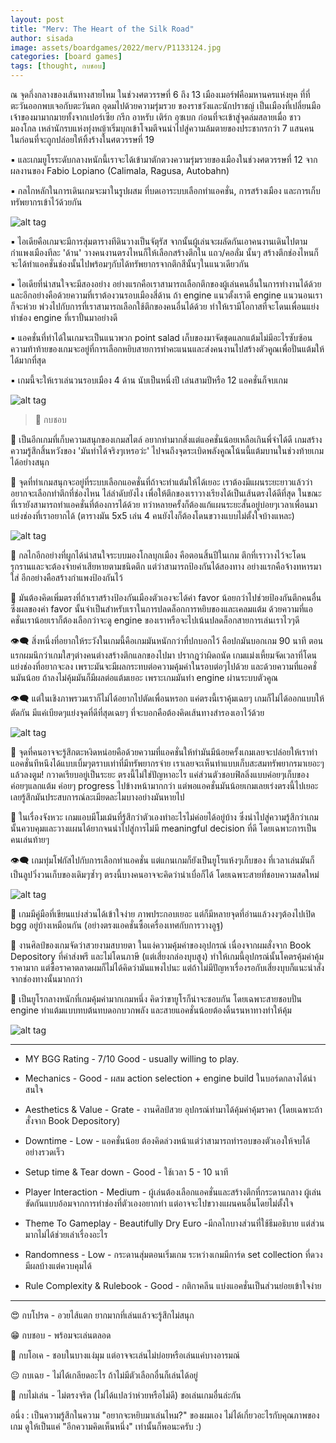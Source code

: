 ```yaml
---
layout: post
title: "Merv: The Heart of the Silk Road"
author: sisada
image: assets/boardgames/2022/merv/P1133124.jpg
categories: [board games]
tags: [thought, กบชอบ]
---
```

ณ จุดกึ่งกลางของเส้นทางสายไหม ในช่วงศตวรรษที่ 6 ถึง 13 เมืองเมอร์ฟคือมหานครแห่งยุค ที่ที่ตะวันออกพบเจอกับตะวันตก อุดมไปด้วยความรุ่มรวย ของราชวังและนักปราชญ์ เป็นเมืองที่เปลี่ยนมือเจ้าของมามากมายทั้งจากเปอร์เซีย กรีก อาหรับ เติร์ก อุซเบก ก่อนที่จะเข้าสู่จุดล่มสลายเมื่อ ชาวมองโกล เหล่านักรบแห่งทุ่งหญ้าเริ่มบุกเข้าโจมตีจนนำไปสู่ความล้มตายของประชากรกว่า 7 แสนคน ในก่อนที่จะถูกปล่อยให้ทิ้งร้างในศตวรรษที่ 19

▪️ และเกมยูโรระดับกลางหนักนี้เราจะได้เข้ามาตักตวงความรุ่มรวยของเมืองในช่วงศตวรรษที่ 12 จากผลงานของ Fabio Lopiano (Calimala, Ragusa, Autobahn)

▪️ กลไกหลักในการเดินเกมจะมาในรูปผสม ที่บดเอาระบบเลือกทำแอคชั่น, การสร้างเมือง และการเก็บทรัพยากรเข้าไว้ด้วยกัน

![alt tag](/assets/boardgames/2022/merv/P1133124.jpg)

▪️ ไอเดียคือเกมจะมีการสุ่มตารางทีดินวางเป็นจัตุรัส จากนั้นผู้เล่นจะผลัดกันเอาคนงานเดินไปตาม  กำแพงเมืองทีละ 'ด้าน' วางคนงานตรงไหนก็ให้เลือกสร้างตึกใน แถว/คอลั่ม นั้นๆ สร้างตึกช่องไหนก็จะได้ทำแอคชั่นช่องนั้นไปพร้อมๆกับได้ทรัพยากรจากตึกสีนั้นๆในแนวเดียวกัน

▪️ ไอเดียที่น่าสนใจจะมีสองอย่าง อย่างแรกคือเราสามารถเลือกตึกของผู้เล่นคนอื่นในการทำงานได้ด้วย และอีกอย่างคือด้วยความที่เราต้องวนรอบเมืองสี่ด้าน ถ้า engine แนวตั้งเราดี engine แนวนอนเราก็จะห่วย พ่วงไปกับการที่เราสามารถเลือกใช้ตึกของคนอื่นได้ด้วย ทำให้เรามีโอกาสที่จะโดนเพื่อนแย่งทำช่อง engine ที่เราปั้นมาอย่างดี

▪️ แอคชั่นที่ทำได้ในเกมจะเป็นแนวพวก point salad เก็บของมาจัดชุดแลกแต้มไม่มีอะไรซับซ้อน ความท้าท้ายของเกมจะอยู่ที่การเลือกหยิบสายการทำคะแนนและส่งคนงานไปสร้างตัวคูณเพื่อปั่นแต้มให้ได้มากที่สุด

▪️ เกมนี้จะให้เราเล่นวนรอบเมือง 4 ด้าน นับเป็นหนึ่งปี เล่นสามปีหรือ 12 แอคชั่นก็จบเกม

![alt tag](/assets/boardgames/2022/merv/P1133123.jpg)

> 🐸 กบชอบ

🔹 เป็นอีกเกมที่เก็บความสนุกของเกมสไตล์ อยากทำมากสิ่งแต่แอคชั่นน้อยเหลือเกินพี่จ๋าได้ดี เกมสร้างความรู้สึกสิ้นหวังของ 'มันทำได้จริงๆเหรอว่ะ' ไปจนถึงจุดระเบิดพลังคูณโน้นนี้แต้มบานในช่วงท้ายเกมได้อย่างสนุก

🔹 จุดที่ทำเกมสนุกจะอยู่ที่ระบบเลือกแอคชั่นที่ถ้าจะทำแต้มให้ได้เยอะ เราต้องมีแผนระยะยาวแล้วว่าอยากจะเลือกทำตึกที่ช่องไหน ไล่ลำดับยังไง เพื่อให้ตึกของเราวางเรียงได้เป็นเส้นตรงได้ดีที่สุด ในขณะที่เรายังสามารถทำแอคชั่นที่ต้องการได้ด้วย ทว่าหลายครั้งก็ต้องแก้แผนระยะสั้นอยู่บ่อยๆเวลาเพื่อนมาแย่งช่องที่เราอยากได้ (ตารางมัน 5x5 เล่น 4 คนยังไงก็ต้องโดนขวางแบบไม่ตั้งใจบ้างแหละ)

![alt tag](/assets/boardgames/2022/merv/P1133132.jpg)

🔹 กลไกอีกอย่างที่ผูกได้น่าสนใจระบบมองโกลบุกเมือง คือตอนสิ้นปีในเกม ตึกที่เราวางไว้จะโดนรุกรานและจะต้องจ่ายค่าเสียหายตามชนิดตึก แต่ว่าสามารถป้องกันได้สองทาง อย่างแรกคือจ้างทหารมาใส่ อีกอย่างคือสร้างกำแพงป้องกันไว้

🔹 มันต้องคิดเพิ่มตรงที่ถ้าเราสร้างป้องกันเมืองตัวเองจะได้ค่า favor น้อยกว่าไปช่วยป้องกันตึกคนอื่น ซึ่งผลของค่า favor นั้นจำเป็นสำหรับเราในการปลดล็อกการหยิบของและเคลมแต้ม ด้วยความที่แอคชั่นเราน้อยเราก็ต้องเลือกว่าจะดู engine ของเราหรือจะไปเน้นปลดล็อกสายการเล่นเราไวๆดี

👁‍🗨 สิ่งหนี่งที่อยากให้ระวังในเกมนี้คือเกมมันหนักกว่าที่ปกบอกไว้ คือปกมันบอกเกม 90 นาที ตอนแรกผมนึกว่าเกมใสๆต่างคนต่างสร้างตึกแลกของไปมา ปรากฎว่าผิดถนัด เกมแม่งเหี้ยมจัดเวลาที่โดนแย่งช่องที่อยากจะลง เพราะมันจะมีผลกระทบต่อความคุ้มค่าในรอบต่อๆไปด้วย และด้วยความที่แอคชั่นมันน้อย ถ้าลงไม่คุ้มมันก็มีผลต่อแต้มเยอะ เพราะเกมมันทำ engine ผ่านระบบตัวคูณ

👁‍🗨 แต่ในเชิงภาพรวมเราก็ไม่ได้อยากไปตัดเพื่อนหรอก แค่ตรงนี้เราคุ้มเฉยๆ เกมก็ไม่ได้ออกแบบให้ตัดกัน มีแค่เบียดๆแย่งจุดที่ดีที่สุดเฉยๆ ที่จะบอกคือต้องคิดเส้นทางสำรองเอาไว้ด้วย

![alt tag](/assets/boardgames/2022/merv/P1133125.jpg)

🔸 จุดที่คนอาจจะรู้สึกตะหงิดหน่อยคือด้วยความที่แอคชั่นให้ทำมันมีน้อยครั้งเกมเลยจะปล่อยให้เราทำแอคชั่นทีหนึงได้แบบเบิ้มๆตราบเท่าที่มีทรัพยากรจ่าย เราเลยจะเห็นท่าแบบเก็บสะสมทรัพยากรมาเยอะๆแล้วลงตูม! กวาดเรียบอยู่เป็นระยะ ตรงนี้ไม่ใช่ปัญหาอะไร แค่ส่วนตัวชอบฟิลลิ่งแบบค่อยๆเก็บของ ค่อยๆแลกแต้ม ค่อยๆ progress ไปข้างหน้ามากกว่า แต่พอแอคชั่นมันน้อยเกมเลยเร่งตรงนี้ไปเยอะเลยรู้สึกมันประสบการณ์ละเมียดละไมบางอย่างมันหายไป 

🔸 ในเรื่องจังหวะ เกมแอบมีโมเม้นที่รู้สึกว่าตัวเองทำอะไรไม่ค่อยได้อยู่บ้าง ซึ่งนำไปสู่ความรู้สึกว่าเกมนั้นควบคุมและวางแผนได้ยากจนนำไปสู่การไม่มี meaningful decision ที่ดี โดยเฉพาะการเป็นคนเล่นท้ายๆ 

👁‍🗨 เกมทุ่มโฟกัสไปกับการเลือกทำแอคชั่น แต่แกนเกมก็ยังเป็นยูโรแห้งๆเก็บของ ที่เวลาเล่นมันก็เป็นลูปวิ่งวนเก็บของเดิมๆซ้ำๆ ตรงนี้บางคนอาจจะคิดว่าน่าเบื่อก็ได้ โดยเฉพาะสายที่ชอบความสดใหม่

![alt tag](/assets/boardgames/2022/merv/P1133127.jpg)

🔹 เกมมีคู่มือที่เขียนแบ่งส่วนได้เข้าใจง่าย ภาพประกอบเยอะ แต่ก็มีหลายจุดที่อ่านแล้วงงๆต้องไปเปิด bgg อยู่บ้างเหมือนกัน (อย่างตรงแอคชั่นซื้อเครื่องเทศกับการวางอูฐ) 

🔹 งานศิลป์ของเกมจัดว่าสวยงามสบายตา ในแง่ความคุ้มค่าของอุปกรณ์ เนื่องจากผมสั่งจาก  Book Depository ที่ค่าส่งพรี และไม่โดนภาษี (แต่เสี่ยงกล่องบุบสูง) ทำให้เกมนี้อุปกรณ์นั้นโคตรคุ้มค่าคุ้มราคามาก แต่ซื้อราคาตลาดผมก็ไม่ได้คิดว่ามันแพงไปนะ แต่ถ้าไม่มีปัญหาเรื่องรอกับเสี่ยงบุบก็แนะนำสั่งจากช่องทางนั้นมากกว่า

💬 เป็นยูโรกลางหนักที่เกมคุ้มค่ามากเกมหนึ่ง คิดว่าขายูโรก็น่าจะชอบกัน โดยเฉพาะสายชอบปั่น engine ทำแต้มแบบทบต้นทบดอกบวกพลัง และสายแอคชั่นน้อยต้องดิ้นรนหาทางทำให้คุ้ม

![alt tag](/assets/boardgames/2022/merv/P1133138.jpg)

---

* MY BGG Rating - 7/10 Good - usually willing to play.

* Mechanics - Good - ผสม action selection + engine build ในบอร์ดกลางได้น่าสนใจ

* Aesthetics & Value - Grate - งานศิลป์สวย อุปกรณ์ทำมาได้คุ้มค่าคุ้มราคา (โดยเฉพาะถ้าสั่งจาก Book Depository)

* Downtime - Low - แอคชั่นน้อย ต้องคิดล่วงหน้าแต่ว่าสามารถทำรอบของตัวเองให้จบได้อย่างรวดเร็ว

* Setup time  & Tear down - Good - ใช้เวลา 5 - 10 นาที

* Player Interaction - Medium - ผู้เล่นต้องเลือกแอคชั่นและสร้างตึกที่กระดานกลาง ผู้เล่นขัดกันแบบอ้อมจากการทำช่องที่ตัวเองอยากทำ แต่อาจจะไปขวางแผนคนอื่นโดยไม่ตั้งใจ

* Theme To Gameplay - Beautifully Dry Euro -มีกลไกบางส่วนที่ใช้ธีมอธิบาย แต่ส่วนมากไม่ได้ช่วยเล่าเรื่องอะไร

* Randomness - Low - กระดานสุ่มตอนเริ่มเกม ระหว่างเกมมีการ์ด set collection ที่ดวงมีผลบ้างแต่ควบคุมได้

* Rule Complexity & Rulebook - Good - กติกาคลีน แบ่งแอคชั่นเป็นส่วนย่อยเข้าใจง่าย

---
😍 กบโปรด - อวยไส้แตก ยากมากที่เล่นแล้วจะรู้สึกไม่สนุก

😁 กบชอบ - พร้อมจะเล่นตลอด

🙂 กบโอเค - ชอบในบางแง่มุม แต่อาจจะเล่นไม่บ่อยหรือเล่นแค่บางอารมณ์

😐 กบเฉย - ไม่ได้เกลียดอะไร ถ้าไม่มีตัวเลือกอื่นก็เล่นได้อยู่

🖕 กบไม่เล่น - ไม่ตรงจริต (ไม่ได้แปลว่าห่วยหรือไม่ดี) ขอเล่นเกมอื่นล่ะกัน

อนึ่ง : เป็นความรู้สึกในความ "อยากจะหยิบมาเล่นไหม?" ของผมเอง ไม่ได้เกี่ยวอะไรกับคุณภาพของเกม ดูให้เป็นแค่ "อีกความคิดเห็นหนึ่ง" เท่านั้นก็พอนะครับ :)